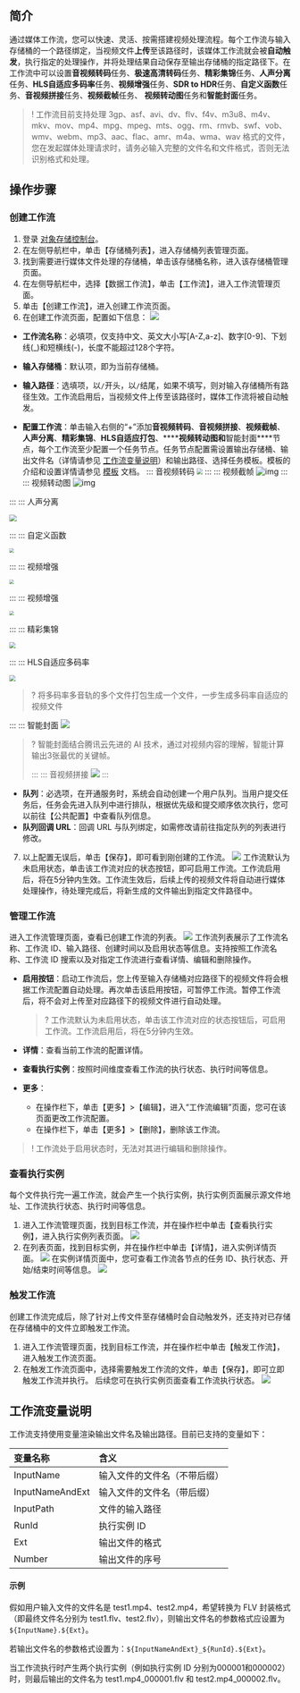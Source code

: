 ## 简介

通过媒体工作流，您可以快速、灵活、按需搭建视频处理流程。每个工作流与输入存储桶的一个路径绑定，当视频文件**上传**至该路径时，该媒体工作流就会被**自动触发**，执行指定的处理操作，并将处理结果自动保存至输出存储桶的指定路径下。在工作流中可以设置**音视频转码**任务、**极速高清转码**任务、**精彩集锦**任务、**人声分离**任务、**HLS自适应多码率**任务、**视频增强**任务、**SDR to HDR**任务、**自定义函数**任务、**音视频拼接**任务、**视频截帧**任务、 **视频转动图**任务和**智能封面**任务。

>! 工作流目前支持处理 3gp、asf、avi、dv、flv、f4v、m3u8、m4v、mkv、mov、mp4、mpg、mpeg、mts、ogg、rm、rmvb、swf、vob、wmv、webm、mp3、aac、flac、amr、m4a、wma、wav 格式的文件，您在发起媒体处理请求时，请务必输入完整的文件名和文件格式，否则无法识别格式和处理。

## 操作步骤

### 创建工作流

1. 登录 [对象存储控制台](https://console.cloud.tencent.com/cos5)。
2. 在左侧导航栏中，单击【存储桶列表】，进入存储桶列表管理页面。
3. 找到需要进行媒体文件处理的存储桶，单击该存储桶名称，进入该存储桶管理页面。
4. 在左侧导航栏中，选择【数据工作流】，单击【工作流】，进入工作流管理页面。
5. 单击【创建工作流】，进入创建工作流页面。
6. 在创建工作流页面，配置如下信息：
   ![](https://main.qcloudimg.com/raw/23fd28410fca42f5dbe9dc1cc3c4163c.png)

  - **工作流名称**：必填项，仅支持中文、英文大小写[A-Z,a-z]、数字[0-9]、下划线(\_)和短横线(-)，长度不能超过128个字符。

  - **输入存储桶**：默认项，即为当前存储桶。

  - **输入路径**：选填项，以`/`开头，以`/`结尾，如果不填写，则对输入存储桶所有路径生效。工作流启用后，当视频文件上传至该路径时，媒体工作流将被自动触发。

  - **配置工作流**：单击输入右侧的“+”添加**音视频转码**、**音视频拼接**、**视频截帧**、**人声分离**、**精彩集锦**、**HLS自适应打包**、********视频转动图**和**智能封面****节点，每个工作流至少配置一个任务节点。任务节点配置需设置输出存储桶、输出文件名（详情请参见 [工作流变量说明](#1)）和输出路径、选择任务模板。模板的介绍和设置详情请参见 [模板](https://cloud.tencent.com/document/product/436/53969) 文档。
    <dx-tabs>
    ::: 音视频转码
    <img src="https://main.qcloudimg.com/raw/a5de95e80955795e1e40c929086fc8c5.png" style="zoom:67%;" />
    :::
    ::: 视频截帧
    ![img](https://main.qcloudimg.com/raw/ff18c20c29b018e1a03c6a23ad3be4a4.png)
    :::
    ::: 视频转动图
    ![img](https://main.qcloudimg.com/raw/32bc6162f99f736ac38f1d9fd5f128d1.png)

  :::
  ::: 人声分离

  <img src="https://main.qcloudimg.com/raw/58246ca301ffb01265dea1e78bff1a4a.png" style="zoom: 80%;" />

  :::
  ::: 自定义函数

<img src="https://main.qcloudimg.com/raw/5f0c8e2fade1701dc379ef87387f2d7d.png" style="zoom:50%;" />



  :::
  ::: 视频增强

<img src="https://main.qcloudimg.com/raw/d51690bb429f4886dd411946de63b553.png" style="zoom:50%;" />



  :::
  ::: 视频增强

<img src="https://main.qcloudimg.com/raw/5eda7ba6a8cd90cdcc630e82544d210d.png" style="zoom:50%;" />



  :::
  ::: 精彩集锦

  <img src="https://main.qcloudimg.com/raw/4588dae3a0d1a5315016f410ef936b73.png" style="zoom: 67%;" />

  :::
  ::: HLS自适应多码率

<img src="https://main.qcloudimg.com/raw/e3823d294fb6b5b955fd26d686eb4342.png" style="zoom:67%;" />

  > ? 将多码率多音轨的多个文件打包生成一个文件，一步生成多码率自适应的视频文件

  

  :::
  ::: 智能封面
  ![](https://main.qcloudimg.com/raw/4a175f08f29fabd93ae9c36bfdf698c0.png)

>? 智能封面结合腾讯云先进的 AI 技术，通过对视频内容的理解，智能计算输出3张最优的关键帧。
>
>:::
>::: 音视频拼接
> ![](https://main.qcloudimg.com/raw/662304e4988dbeae7aa15295849c2d35.png)
>:::

  </dx-tabs>

  - **队列**：必选项，在开通服务时，系统会自动创建一个用户队列。当用户提交任务后，任务会先进入队列中进行排队，根据优先级和提交顺序依次执行，您可以前往【公共配置】中查看队列信息。
  - **队列回调 URL**：回调 URL 与队列绑定，如需修改请前往指定队列的列表进行修改。

7. 以上配置无误后，单击【保存】，即可看到刚创建的工作流。
   ![](https://main.qcloudimg.com/raw/b603c8a249e36230eaf1ade521df2afd.png)
   工作流默认为未启用状态，单击该工作流对应的状态按钮，即可启用工作流。工作流启用后，将在5分钟内生效。工作流生效后，后续上传的视频文件将自动进行媒体处理操作，待处理完成后，将新生成的文件输出到指定文件路径中。


### 管理工作流

进入工作流管理页面，查看已创建工作流的列表。
![](https://main.qcloudimg.com/raw/b603c8a249e36230eaf1ade521df2afd.png)
工作流列表展示了工作流名称、工作流 ID、输入路径、创建时间以及启用状态等信息。支持按照工作流名称、工作流 ID 搜索以及对指定工作流进行查看详情、编辑和删除操作。

 - **启用按钮**：启动工作流后，您上传至输入存储桶对应路径下的视频文件将会根据工作流配置自动处理。再次单击该启用按钮，可暂停工作流。暂停工作流后，将不会对上传至对应路径下的视频文件进行自动处理。

   >? 工作流默认为未启用状态，单击该工作流对应的状态按钮后，可启用工作流。工作流启用后，将在5分钟内生效。

 - **详情**：查看当前工作流的配置详情。

 - **查看执行实例**：按照时间维度查看工作流的执行状态、执行时间等信息。

 - **更多**：   

   - 在操作栏下，单击【更多】>【编辑】，进入“工作流编辑”页面，您可在该页面更改工作流配置。
   - 在操作栏下，单击【更多】>【删除】，删除该工作流。

>! 工作流处于启用状态时，无法对其进行编辑和删除操作。

### 查看执行实例

每个文件执行完一遍工作流，就会产生一个执行实例，执行实例页面展示源文件地址、工作流执行状态、执行时间等信息。

1. 进入工作流管理页面，找到目标工作流，并在操作栏中单击【查看执行实例】，进入执行实例列表页面。
   ![](https://main.qcloudimg.com/raw/b603c8a249e36230eaf1ade521df2afd.png)
2. 在列表页面，找到目标实例，并在操作栏中单击【详情】，进入实例详情页面。
   ![](https://main.qcloudimg.com/raw/9adfdda6e20fe90c1675a0192bbe4e95.png)
   在实例详情页面中，您可查看工作流各节点的任务 ID、执行状态、开始/结束时间等信息。
   ![](https://main.qcloudimg.com/raw/0c2f798838b18d708e00edb66d5c36cb.png)

### 触发工作流

创建工作流完成后，除了针对上传文件至存储桶时会自动触发外，还支持对已存储在存储桶中的文件立即触发工作流。

1. 进入工作流管理页面，找到目标工作流，并在操作栏中单击【触发工作流】，进入触发工作流页面。
2. 在触发工作流页面中，选择需要触发工作流的文件，单击【保存】，即可立即触发工作流并执行。
   后续您可在执行实例页面查看工作流执行状态。
   ![](https://main.qcloudimg.com/raw/4925678570b9d512f95baed3bb34f9fc.png)


<span id="1"></span>

## 工作流变量说明


工作流支持使用变量渲染输出文件名及输出路径。目前已支持的变量如下：

| 变量名称        | 含义                         |
| :-------------- | :--------------------------- |
| InputName       | 输入文件的文件名（不带后缀） |
| InputNameAndExt | 输入文件的文件名（带后缀）   |
| InputPath       | 文件的输入路径               |
| RunId           | 执行实例 ID                  |
| Ext             | 输出文件的格式               |
| Number          | 输出文件的序号               |

#### 示例


假如用户输入文件的文件名是 test1.mp4、test2.mp4，希望转换为 FLV 封装格式（即最终文件名分别为 test1.flv、test2.flv），则输出文件名的参数格式应设置为`${InputName}.${Ext}`。

若输出文件名的参数格式设置为：`${InputNameAndExt}_${RunId}.${Ext}`。

当工作流执行时产生两个执行实例（例如执行实例 ID 分别为000001和000002）时，则最后输出的文件名为 test1.mp4_000001.flv 和 test2.mp4_000002.flv。





